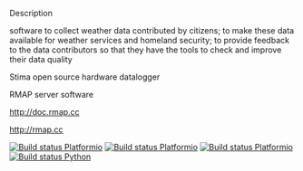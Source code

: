 Description

software to collect weather data contributed by citizens; to make
these data available for weather services and homeland security; to
provide feedback to the data contributors so that they have the tools
to check and improve their data quality

Stima open source hardware datalogger

RMAP server software

http://doc.rmap.cc

http://rmap.cc

[![Build status Platformio](https://github.com/r-map/rmap/workflows/stima_v2/badge.svg)](https://github.com/r-map/rmap/actions?query=workflow%3Astima_v2)
[![Build status Platformio](https://github.com/r-map/rmap/workflows/stima_v3/badge.svg)](https://github.com/r-map/rmap/actions?query=workflow%3Astima_v3)
[![Build status Platformio](https://github.com/r-map/rmap/workflows/stima_v4/badge.svg)](https://github.com/r-map/rmap/actions?query=workflow%3Astima_v4)
[![Build status Python](https://github.com/r-map/rmap/workflows/Python/badge.svg)](https://github.com/r-map/rmap/actions?query=workflow%3APython)

